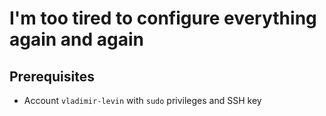 # I'm too tired to configure everything again and again

## Prerequisites

- Account `vladimir-levin` with `sudo` privileges and SSH key
